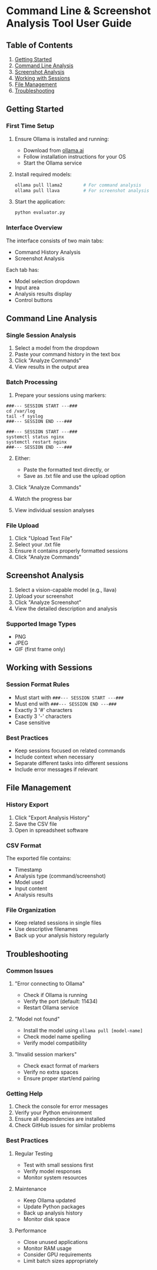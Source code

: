 # Command Line & Screenshot Analysis Tool User Guide

## Table of Contents
1. [Getting Started](#getting-started)
2. [Command Line Analysis](#command-line-analysis)
3. [Screenshot Analysis](#screenshot-analysis)
4. [Working with Sessions](#working-with-sessions)
5. [File Management](#file-management)
6. [Troubleshooting](#troubleshooting)

## Getting Started

### First Time Setup

1. Ensure Ollama is installed and running:
   - Download from [ollama.ai](https://ollama.ai/download)
   - Follow installation instructions for your OS
   - Start the Ollama service

2. Install required models:
   ```bash
   ollama pull llama2        # For command analysis
   ollama pull llava         # For screenshot analysis
   ```

3. Start the application:
   ```bash
   python evaluator.py
   ```

### Interface Overview

The interface consists of two main tabs:
- Command History Analysis
- Screenshot Analysis

Each tab has:
- Model selection dropdown
- Input area
- Analysis results display
- Control buttons

## Command Line Analysis

### Single Session Analysis

1. Select a model from the dropdown
2. Paste your command history in the text box
3. Click "Analyze Commands"
4. View results in the output area

### Batch Processing

1. Prepare your sessions using markers:
```text
###--- SESSION START ---###
cd /var/log
tail -f syslog
###--- SESSION END ---###

###--- SESSION START ---###
systemctl status nginx
systemctl restart nginx
###--- SESSION END ---###
```

2. Either:
   - Paste the formatted text directly, or
   - Save as .txt file and use the upload option

3. Click "Analyze Commands"
4. Watch the progress bar
5. View individual session analyses

### File Upload

1. Click "Upload Text File"
2. Select your .txt file
3. Ensure it contains properly formatted sessions
4. Click "Analyze Commands"

## Screenshot Analysis

1. Select a vision-capable model (e.g., llava)
2. Upload your screenshot
3. Click "Analyze Screenshot"
4. View the detailed description and analysis

### Supported Image Types
- PNG
- JPEG
- GIF (first frame only)

## Working with Sessions

### Session Format Rules
- Must start with `###--- SESSION START ---###`
- Must end with `###--- SESSION END ---###`
- Exactly 3 '#' characters
- Exactly 3 '-' characters
- Case sensitive

### Best Practices
- Keep sessions focused on related commands
- Include context when necessary
- Separate different tasks into different sessions
- Include error messages if relevant

## File Management

### History Export
1. Click "Export Analysis History"
2. Save the CSV file
3. Open in spreadsheet software

### CSV Format
The exported file contains:
- Timestamp
- Analysis type (command/screenshot)
- Model used
- Input content
- Analysis results

### File Organization
- Keep related sessions in single files
- Use descriptive filenames
- Back up your analysis history regularly

## Troubleshooting

### Common Issues

1. "Error connecting to Ollama"
   - Check if Ollama is running
   - Verify the port (default: 11434)
   - Restart Ollama service

2. "Model not found"
   - Install the model using `ollama pull [model-name]`
   - Check model name spelling
   - Verify model compatibility

3. "Invalid session markers"
   - Check exact format of markers
   - Verify no extra spaces
   - Ensure proper start/end pairing

### Getting Help

1. Check the console for error messages
2. Verify your Python environment
3. Ensure all dependencies are installed
4. Check GitHub issues for similar problems

### Best Practices

1. Regular Testing
   - Test with small sessions first
   - Verify model responses
   - Monitor system resources

2. Maintenance
   - Keep Ollama updated
   - Update Python packages
   - Back up analysis history
   - Monitor disk space

3. Performance
   - Close unused applications
   - Monitor RAM usage
   - Consider GPU requirements
   - Limit batch sizes appropriately
